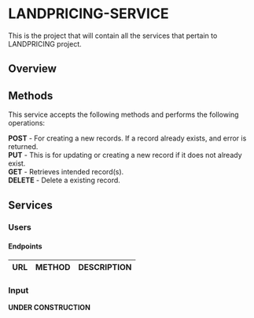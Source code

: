 # LANDPRICING-SERVICE
This is the project that will contain all the services that pertain to LANDPRICING project.

## Overview
				


## Methods
This service accepts the following methods and performs the following operations:

**POST**   - For creating a new records. If a record already exists, and error is returned.  
**PUT**    - This is for updating or creating a new record if it does not already exist.  
**GET**    - Retrieves intended record(s).  
**DELETE** - Delete a existing record.

## Services

### Users


#### Endpoints
| URL                           | METHOD | DESCRIPTION                                                    |
|-------------------------------|:------:|----------------------------------------------------------------|




### Input


**UNDER CONSTRUCTION**